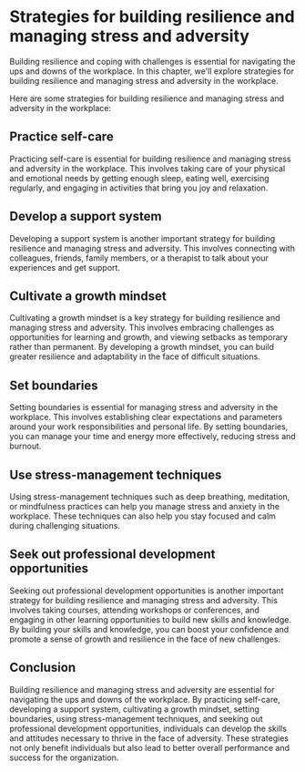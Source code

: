 Strategies for building resilience and managing stress and adversity
===============================================================================================================================

Building resilience and coping with challenges is essential for navigating the ups and downs of the workplace. In this chapter, we'll explore strategies for building resilience and managing stress and adversity in the workplace.

Here are some strategies for building resilience and managing stress and adversity in the workplace:

## Practice self-care

Practicing self-care is essential for building resilience and managing stress and adversity in the workplace. This involves taking care of your physical and emotional needs by getting enough sleep, eating well, exercising regularly, and engaging in activities that bring you joy and relaxation.

## Develop a support system

Developing a support system is another important strategy for building resilience and managing stress and adversity. This involves connecting with colleagues, friends, family members, or a therapist to talk about your experiences and get support.

## Cultivate a growth mindset

Cultivating a growth mindset is a key strategy for building resilience and managing stress and adversity. This involves embracing challenges as opportunities for learning and growth, and viewing setbacks as temporary rather than permanent. By developing a growth mindset, you can build greater resilience and adaptability in the face of difficult situations.

## Set boundaries

Setting boundaries is essential for managing stress and adversity in the workplace. This involves establishing clear expectations and parameters around your work responsibilities and personal life. By setting boundaries, you can manage your time and energy more effectively, reducing stress and burnout.

## Use stress-management techniques

Using stress-management techniques such as deep breathing, meditation, or mindfulness practices can help you manage stress and anxiety in the workplace. These techniques can also help you stay focused and calm during challenging situations.

## Seek out professional development opportunities

Seeking out professional development opportunities is another important strategy for building resilience and managing stress and adversity. This involves taking courses, attending workshops or conferences, and engaging in other learning opportunities to build new skills and knowledge. By building your skills and knowledge, you can boost your confidence and promote a sense of growth and resilience in the face of new challenges.

Conclusion
----------

Building resilience and managing stress and adversity are essential for navigating the ups and downs of the workplace. By practicing self-care, developing a support system, cultivating a growth mindset, setting boundaries, using stress-management techniques, and seeking out professional development opportunities, individuals can develop the skills and attitudes necessary to thrive in the face of adversity. These strategies not only benefit individuals but also lead to better overall performance and success for the organization.
